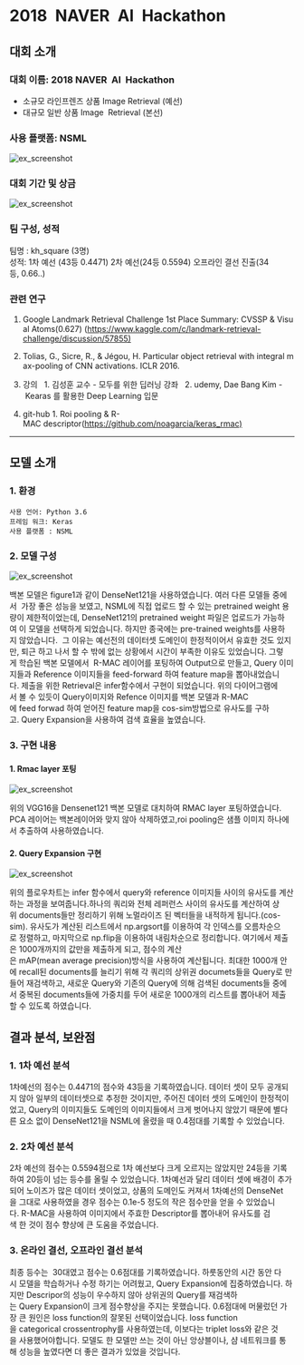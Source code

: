 # 2018 NAVER AI Hackathon

## 대회 소개

### 대회 이름: 2018 NAVER  AI  Hackathon

- 소규모 라인프렌즈 상품 Image Retrieval (예선)
- 대규모 일반 상품 Image  Retrieval (본선)

### 사용 플랫폼: NSML

![ex_screenshot](./img/abstract.png)

### 대회 기간 및 상금

![ex_screenshot](./img/schedule.png)

### 팀 구성, 성적

팀명 : kh_square (3명)  
성적: 1차 예선 (43등 0.4471) 2차 예선(24등 0.5594) 오프라인 결선 진출(34등, 0.66..)

### 관련 연구

1. Google Landmark Retrieval Challenge 1st Place Summary: CVSSP & Visual Atoms(0.627)
   (<https://www.kaggle.com/c/landmark-retrieval-challenge/discussion/57855)>

2. Tolias, G., Sicre, R., & Jégou, H. Particular object retrieval with integral max-pooling of CNN activations. ICLR 2016.

3. 강의
     1. 김성훈 교수 - 모두를 위한 딥러닝 강좌
     2. udemy, Dae Bang Kim - Kearas 를 활용한 Deep Learning 입문

4. git-hub
   1. Roi pooling & R-MAC descriptor(<https://github.com/noagarcia/keras_rmac)>

---

## 모델 소개

### 1. 환경

    사용 언어: Python 3.6
    프레임 워크: Keras
    사용 플랫폼 : NSML

### 2. 모델 구성

![ex_screenshot](./img/structure.png)

백본 모델은 figure1과 같이 DenseNet121을 사용하였습니다. 여러 다른 모델들 중에서  가장 좋은 성능을 보였고, NSML에 직접 업로드 할 수 있는 pretrained weight 용량이 제한적이었는데, DenseNet121의 pretrained weight 파일은 업로드가 가능하여 이 모델을 선택하게 되었습니다. 하지만 종국에는 pre-trained weights를 사용하지 않았습니다.  그 이유는 예선전의 데이터셋 도메인이 한정적이어서 유효한 것도 있지만, 퇴근 하고 나서 할 수 밖에 없는 상황에서 시간이 부족한 이유도 있었습니다. 그렇게 학습된 백본 모델에서  R-MAC 레이어를 포팅하여 Output으로 만들고, Query 이미지들과 Reference 이미지들을 feed-forward 하여 feature map을 뽑아내었습니다. 제출을 위한 Retrieval은 infer함수에서 구현이 되었습니다. 위의 다이어그램에서 볼 수 있듯이 Query이미지와 Refence 이미지를 백본 모델과 R-MAC에 feed forwad 하여 얻어진 feature map을 cos-sim방법으로 유사도를 구하고. Query Expansion을 사용하여 검색 효율을 높였습니다.

### 3. 구현 내용

#### 1. Rmac layer 포팅

![ex_screenshot](./img/rmac.png)

위의 VGG16을 Densenet121 백본 모델로 대치하여 RMAC layer 포팅하였습니다. PCA 레이어는 백본레이어와 맞지 않아 삭제하였고,roi pooling은 샘플 이미지 하나에서 추출하여 사용하였습니다.

#### 2. Query Expansion 구현

![ex_screenshot](./img/query.png)

위의 플로우차트는 infer 함수에서 query와 reference 이미지들 사이의 유사도를 계산하는 과정을 보여줍니다.하나의 쿼리와 전체 레퍼런스 사이의 유사도를 계산하여 상위 documents들만 정리하기 위해 노멀라이즈 된 벡터들을 내적하게 됩니다.(cos-sim). 유사도가 계산된 리스트에서 np.argsort를 이용하여 각 인덱스를 오름차순으로 정렬하고, 마지막으로 np.flip을 이용하여 내림차순으로 정리합니다. 여기에서 제출은 1000개까지의 값만을 제출하게 되고, 점수의 계산은 mAP(mean average precision)방식을 사용하여 계산됩니다. 최대한 1000개 안에 recall된 documents를 늘리기 위해 각 쿼리의 상위권 documets들을 Query로 만들어 재검색하고, 새로운 Query와 기존의 Query에 의해 검색된 documents들 중에서 중복된 documents들에 가중치를 두어 새로운 1000개의 리스트를 뽑아내어 제출할 수 있도록 하였습니다.

## 결과 분석, 보완점

### 1. 1차 예선 분석

1차예선의 점수는 0.4471의 점수와 43등을 기록하였습니다. 데이터 셋이 모두 공개되지 않아 일부의 데이터셋으로 추정한 것이지만, 주어진 데이터 셋의 도메인이 한정적이었고, Query의 이미지들도 도메인의 이미지들에서 크게 벗어나지 않았기 때문에 별다른 요소 없이 DenseNet121을 NSML에 올렸을 때 0.4점대를 기록할 수 있었습니다.

### 2. 2차 예선 분석

2차 예선의 점수는 0.5594점으로 1차 예선보다 크게 오르지는 않았지만 24등을 기록하여 20등이 넘는 등수를 올릴 수 있었습니다. 1차예선과 달리 데이터 셋에 배경이 추가되어 노이즈가 많은 데이터 셋이었고, 상품의 도메인도 커져서 1차예선의 DenseNet을 그대로 사용하였을 경우 점수는 0.1e-5 정도의 작은 점수만을 얻을 수 있었습니다. R-MAC을 사용하여 이미지에서 주효한 Descriptor를 뽑아내어 유사도를 검색 한 것이 점수 향상에 큰 도움을 주었습니다.

### 3. 온라인 결선, 오프라인 결선 분석

최종 등수는  30대였고 점수는 0.6점대를 기록하였습니다. 하룻동안의 시간 동안 다시 모델을 학습하거나 수정 하기는 어려웠고, Query Expansion에 집중하였습니다. 하지만 Descripor의 성능이 우수하지 않아 상위권의 Query를 재검색하는 Query Expansion이 크게 점수향상을 주지는 못했습니다. 0.6점대에 머물렀던 가장 큰 원인은 loss function의 잘못된 선택이었습니다. loss function을 categorical crossentrophy를 사용하였는데, 이보다는 triplet loss와 같은 것을 사용했어야합니다. 모델도 한 모델만 쓰는 것이 아닌 앙상블이나, 샴 네트워크를 통해 성능을 높였다면 더 좋은 결과가 있었을 것입니다.
